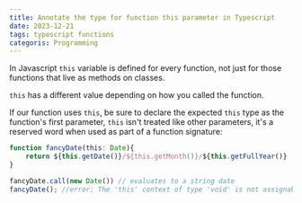 ```yaml
---
title: Annotate the type for function this parameter in Typescript
date: 2023-12-21
tags: typescript functions
categoris: Programming
---
```


In Javascript `this` variable is defined for every function, not just for those functions that live as methods on classes.

`this` has a different value depending on how you called the function.

If our function uses `this`, be sure to declare the expected `this` type as the function's first parameter, `this` isn't treated like other parameters, it's a reserved word when used as part of a function signature:

```typescript
function fancyDate(this: Date){
	return ${this.getDate()}/${this.getMonth()}/${this.getFullYear()}
}

fancyDate.call(new Date()) // evaluates to a string date
fancyDate(); //error: The 'this' context of type 'void' is not assignable to method's 'this' of type 'Date'
```